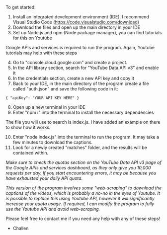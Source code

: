 To get started:

1. Install an integrated development environment (IDE), I recommend Visual Studio Code (https://code.visualstudio.com/download)
2. Download the files and open up the main directory in your IDE
3. Set up Node.js and npm (Node package manager), you can find tutorials for this on Youtube

Google APIs and services is required to run the program. Again, Youtube tutorials may help with these steps

4. Go to "console.cloud.google.com" and create a project.
5. In the API library section, search for "YouTube Data API v3" and enable it
6. In the credentials section, create a new API key and copy it
7. Back to your IDE, in the main directory of the program create a file called "auth.json" and save the following code in it:

`{
    "apiKey": "YOUR API KEY HERE"
}`

8. Open up a new terminal in your IDE
9. Enter "npm i" into the terminal to install the necessary dependencies

The file you will use to search is index.js. I have added an example on there to show how it works.

10. Enter "node index.js" into the terminal to run the program. It may take a few minutes to download the captions.
11. Look for a newly created "matches" folder, and the results will be contained within.

*Make sure to check the quotas section on the YouTube Data API v3 page of the Google APIs and services dashboard, as they only give you 10,000 requests per day. If you start encountering errors, it may be because you have exhausted your daily API quota.*

*This version of the program involves some "web-scraping" to download the captions of the videos, which is probably a no-no in the eyes of Youtube. It is possible to replace this using Youtube API, however it will significantly increase your quota usage. If required, I can modify the program to fully use the Youtube API and avoid web-scraping.*

Please feel free to contact me if you need any help with any of these steps!
- Challen
